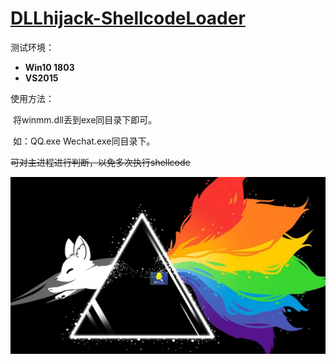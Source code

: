 # [DLLhijack-ShellcodeLoader](https://github.com/LDrakura/DLLhijack-ShellcodeLoader)

测试环境：
- **Win10 1803**
- **VS2015**

使用方法：

​	将winmm.dll丢到exe同目录下即可。

​	如：QQ.exe Wechat.exe同目录下。
  
~~可对主进程进行判断，以免多次执行shellcode~~
  
![gif](Readme.assets/gif.gif)

